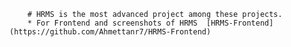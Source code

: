         # HRMS is the most advanced project among these projects.
        * For Frontend and screenshots of HRMS  [HRMS-Frontend](https://github.com/Ahmettanr7/HRMS-Frontend)  
